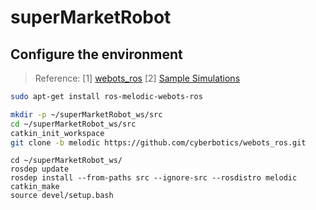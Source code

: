 # superMarketRobot
## Configure the environment
> Reference: 
> [1] [webots_ros](http://wiki.ros.org/webots_ros)
> [2] [Sample Simulations](http://wiki.ros.org/webots_ros/Tutorials/Sample%20Simulations)

```bash
sudo apt-get install ros-melodic-webots-ros
```
```bash
mkdir -p ~/superMarketRobot_ws/src
cd ~/superMarketRobot_ws/src
catkin_init_workspace
git clone -b melodic https://github.com/cyberbotics/webots_ros.git
```
```
cd ~/superMarketRobot_ws/
rosdep update
rosdep install --from-paths src --ignore-src --rosdistro melodic
catkin_make
source devel/setup.bash
```

